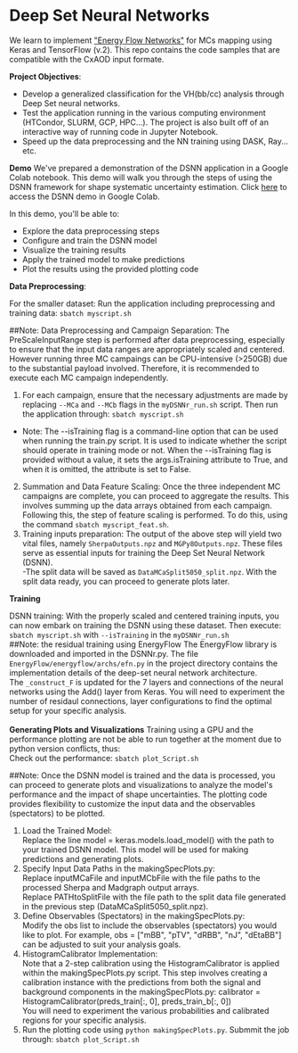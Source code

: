 # Deep Set Neural Networks 

We learn to implement ["Energy Flow Networks"](https://arxiv.org/abs/1810.05165) for MCs mapping using Keras and TensorFlow (v.2). This repo contains the code samples that are compatible with the CxAOD input formate.

**Project Objectives**:
+ Develop a generalized classification for the VH(bb/cc) analysis through Deep Set neural networks.
+ Test the application running in the various computing environment (HTCondor, SLURM, GCP, HPC...). The project is also built off of an interactive way of running code in Jupyter Notebook.
+ Speed up the data preprocessing and the NN training using DASK, Ray... etc.

**Demo**
We've prepared a demonstration of the DSNN application in a Google Colab notebook. This demo will walk you through the steps of using the DSNN framework for shape systematic uncertainty estimation.
Click [here](https://colab.research.google.com/drive/1YVBuYGpHAc74POLuiqjyiSxwTI6jdZv9#scrollTo=i1vlXcasy1KT) to access the DSNN demo in Google Colab.

In this demo, you'll be able to:

- Explore the data preprocessing steps
- Configure and train the DSNN model
- Visualize the training results
- Apply the trained model to make predictions
- Plot the results using the provided plotting code

**Data Preprocessing**:

For the smaller dataset:
Run the application including preprocessing and training data: `sbatch myscript.sh`<br />

##Note: Data Preprocessing and Campaign Separation: 
The PreScaleInputRange step is performed after data preprocessing, especially to ensure that the input data ranges are appropriately scaled and centered. However running three MC campaings can be CPU-intensive (>250GB) due to the substantial payload involved. Therefore, it is recommended to execute each MC campaign independently. <br />
1. For each campaign, ensure that the necessary adjustments are made by replacing `--MCa` and `--MCb` flags in the `myDSNNr_run.sh` script. Then run the application through: `sbatch myscript.sh` <br />
- Note: The --isTraining flag is a command-line option that can be used when running the train.py script. It is used to indicate whether the script should operate in training mode or not. When the --isTraining flag is provided without a value, it sets the args.isTraining attribute to True, and when it is omitted, the attribute is set to False.<br/>

2. Summation and Data Feature Scaling: Once the three independent MC campaigns are complete, you can proceed to aggregate the results. This involves summing up the data arrays obtained from each campaign. Following this, the step of feature scaling is performed. To do this, using the command `sbatch myscript_feat.sh`. <br />
3. Training inputs preparation: The output of the above step will yield two vital files, namely `SherpaOutputs.npz` and `MGPy8Outputs.npz`. These files serve as essential inputs for training the Deep Set Neural Network (DSNN). <br />
-The split data will be saved as `DataMCaSplit5050_split.npz`. With the split data ready, you can proceed to generate plots later. <br /> 

**Training**

DSNN training: With the properly scaled and centered training inputs, you can now embark on training the DSNN using these dataset. Then execute: `sbatch myscript.sh` with `--isTraining` in the `myDSNNr_run.sh` <br />
##Note: the residual training using EnergyFlow
The EnergyFlow library is downloaded and imported in the DSNNr.py. The file `EnergyFlow/energyflow/archs/efn.py` in the project directory contains the implementation details of the deep-set neural network architecture. <br/>
The `_construct_F` is updated for the 7 layers and connections of the neural networks using the Add() layer from Keras. You will need to experiment the number of residaul connections, layer configurations to find the optimal setup for your specific analysis. <br/>
<br/>
**Generating Plots and Visualizations**
Training using a GPU and the performance plotting are not be able to run together at the moment due to python version conflicts, thus:<br />
Check out the performance: `sbatch plot_Script.sh`<br />

##Note: 
Once the DSNN model is trained and the data is processed, you can proceed to generate plots and visualizations to analyze the model's performance and the impact of shape uncertainties. The plotting code provides flexibility to customize the input data and the observables (spectators) to be plotted. <br/>
1. Load the Trained Model:<br/>
Replace the line model = keras.models.load_model() with the path to your trained DSNN model. This model will be used for making predictions and generating plots.
2. Specify Input Data Paths in the makingSpecPlots.py: <br/>
Replace inputMCaFile and inputMCbFile with the file paths to the processed Sherpa and Madgraph output arrays. <br/>
Replace PATHtoSplitFile with the file path to the split data file generated in the previous step (DataMCaSplit5050_split.npz).<br/>
3. Define Observables (Spectators) in the makingSpecPlots.py: <br/>
Modify the obs list to include the observables (spectators) you would like to plot. For example, obs = ["mBB", "pTV", "dRBB", "nJ", "dEtaBB"] can be adjusted to suit your analysis goals.
4. HistogramCalibrator Implementation:<br/>
Note that a 2-step calibration using the HistogramCalibrator is applied within the makingSpecPlots.py script. This step involves creating a calibration instance with the predictions from both the signal and background components in the makingSpecPlots.py:
calibrator = HistogramCalibrator(preds_train[:, 0], preds_train_b[:, 0])<br/>
You will need to experiment the various probabilities and calibrated regions for your specific analysis.
6. Run the plotting code using `python makingSpecPlots.py`. Submmit the job through: `sbatch plot_Script.sh` <br/>

